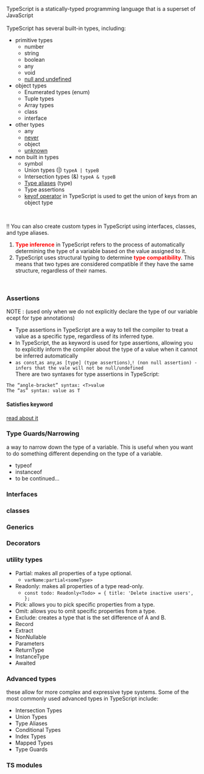 TypeScript is a statically-typed programming language that is a superset of JavaScript
<br>
<br>
TypeScript has several built-in types, including:
- primitive types
    - number
    - string
    - boolean
    - any
    - void
    - [null and undefined](https://www.typescriptlang.org/docs/handbook/2/everyday-types.html#null-and-undefined)
- object types
    - Enumerated types (enum)
    - Tuple types
    - Array types
    - class 
    - interface
- other types
    - any
    - [never](https://www.typescriptlang.org/docs/handbook/2/narrowing.html#the-never-type)
    - object
    - [unknown](https://www.typescriptlang.org/docs/handbook/release-notes/typescript-3-0.html#new-unknown-top-type)
- non built in types
    - symbol
    - Union types (|) `typeA | typeB`
    - Intersection types (&) `typeA & typeB`
    - [Type aliases](https://www.typescriptlang.org/docs/handbook/2/everyday-types.html#type-aliases) (type)
    - Type assertions
    - [keyof operator](https://www.typescriptlang.org/docs/handbook/2/keyof-types.html#handbook-content) in TypeScript is used to get the union of keys from an object type
<br>

!! You can also create custom types in TypeScript using interfaces, classes, and type aliases.

1. <strong style="color:red;">Type inference</strong> in TypeScript refers to the process of automatically determining the type of a variable based on the value assigned to it. 
2. TypeScript uses structural typing to determine  <strong style="color:red;">type compatibility</strong>. This means that two types are considered compatible if they have the same structure, regardless of their names.
<br>

### Assertions 
NOTE : (used only when we do not explicitly declare the type of our variable ecept for type annotations)
- Type assertions in TypeScript are a way to tell the compiler to treat a value as a specific type, regardless of its inferred type.
- In TypeScript, the as keyword is used for type assertions, allowing you to explicitly inform the compiler about the type of a value when it cannot be inferred automatically
- `as const`,`as any`,`as [type] (type assertions)`,`! (non null assertion) - infers that the vale will not be null/undefined`
<br/>There are two syntaxes for type assertions in TypeScript:
```
The “angle-bracket” syntax: <T>value
The “as” syntax: value as T
```
#### Satisfies keyword
[read about it](https://www.typescriptlang.org/docs/handbook/release-notes/typescript-4-9.html#the-satisfies-operator)
### Type Guards/Narrowing
a way to narrow down the type of a variable. This is useful when you want to do something different depending on the type of a variable.
- typeof
- instanceof
- to be continued...
### Interfaces

### classes
### Generics
### Decorators
### utility types 
- Partial: makes all properties of a type optional.
  - `varName:partial<someType>`
- Readonly: makes all properties of a type read-only.
  - `const todo: Readonly<Todo> = {
  title: 'Delete inactive users',
};
`
- Pick: allows you to pick specific properties from a type.
- Omit: allows you to omit specific properties from a type.
- Exclude: creates a type that is the set difference of A and B.
- Record
- Extract
- NonNullable
- Parameters
- ReturnType
- InstanceType
- Awaited
### Advanced types
these allow for more complex and expressive type systems. Some of the most commonly used advanced types in TypeScript include:

- Intersection Types
- Union Types
- Type Aliases
- Conditional Types
- Index Types
- Mapped Types
- Type Guards
### TS modules




